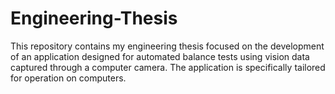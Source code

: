 # Engineering-Thesis
This repository contains my engineering thesis focused on the development of an application designed for automated balance tests using vision data captured through a computer camera. The application is specifically tailored for operation on computers.
